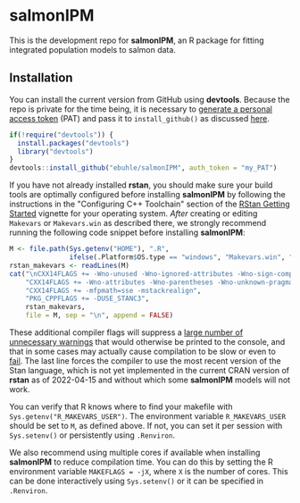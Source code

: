 # salmonIPM

This is the development repo for **salmonIPM**, an R package for fitting integrated population models to salmon data.

## Installation

You can install the current version from GitHub using **devtools**. Because the repo is private for the time being, it is necessary to [generate a personal access token](https://github.com/settings/tokens) (PAT) and pass it to `install_github()` as discussed [here](https://stackoverflow.com/questions/21171142/how-to-install-r-package-from-private-repo-using-devtools-install-github).

```r
if(!require("devtools")) {
  install.packages("devtools")
  library("devtools")
}
devtools::install_github("ebuhle/salmonIPM", auth_token = "my_PAT")
```

If you have not already installed **rstan**, you should make sure your build tools are optimally configured before installing **salmonIPM** by following the instructions in the "Configuring C++ Toolchain" section of the [RStan Getting Started](https://github.com/stan-dev/rstan/wiki/RStan-Getting-Started) vignette for your operating system. *After* creating or editing `Makevars` or `Makevars.win` as described there, we strongly recommend running the following code snippet before installing **salmonIPM**:

```r
M <- file.path(Sys.getenv("HOME"), ".R", 
               ifelse(.Platform$OS.type == "windows", "Makevars.win", "Makevars"))
rstan_makevars <- readLines(M)
cat("\nCXX14FLAGS += -Wno-unused -Wno-ignored-attributes -Wno-sign-compare -Wno-deprecated-declarations",
    "CXX14FLAGS += -Wno-attributes -Wno-parentheses -Wno-unknown-pragmas -Wno-infinite-recursion",
    "CXX14FLAGS += -mfpmath=sse -mstackrealign",
    "PKG_CPPFLAGS += -DUSE_STANC3",
    rstan_makevars,
    file = M, sep = "\n", append = FALSE)
```

These additional compiler flags will suppress a [large number of unnecessary warnings](https://github.com/kaskr/adcomp/issues/321) that would otherwise be printed to the console, and that in some cases may actually cause compilation to be slow or even to [fail](https://discourse.mc-stan.org/t/pkgbuild-compile-dll-on-previously-working-rstantools-based-package-fails-with-file-too-big-error/21938). The last line forces the compiler to use the most recent version of the Stan language, which is not yet implemented in the current CRAN version of **rstan** as of 2022-04-15 and without which some **salmonIPM** models will not work.

You can verify that R knows where to find your makefile with `Sys.getenv("R_MAKEVARS_USER")`. The environment variable `R_MAKEVARS_USER` should be set to `M`, as defined above. If not, you can set it per session with `Sys.setenv()` or persistently using `.Renviron`.

We also recommend using multiple cores if available when installing **salmonIPM** to reduce compilation time. You can do this by setting the R environment variable `MAKEFLAGS = -jX`, where `X` is the number of cores. This can be done interactively using `Sys.setenv()` or it can be specified in `.Renviron`.
